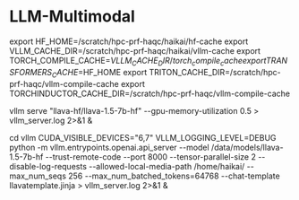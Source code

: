 # LLM-Multimodal

export HF_HOME=/scratch/hpc-prf-haqc/haikai/hf-cache
export VLLM_CACHE_DIR=/scratch/hpc-prf-haqc/haikai/vllm-cache
export TORCH_COMPILE_CACHE=$VLLM_CACHE_DIR/torch_compile_cache
export TRANSFORMERS_CACHE=$HF_HOME
export TRITON_CACHE_DIR=/scratch/hpc-prf-haqc/vllm-compile-cache
export TORCHINDUCTOR_CACHE_DIR=/scratch/hpc-prf-haqc/vllm-compile-cache

vllm serve "llava-hf/llava-1.5-7b-hf" --gpu-memory-utilization 0.5 >  vllm_server.log 2>&1 &


cd vllm
CUDA_VISIBLE_DEVICES="6,7" VLLM_LOGGING_LEVEL=DEBUG python -m vllm.entrypoints.openai.api_server --model /data/models/llava-1.5-7b-hf --trust-remote-code --port 8000 --tensor-parallel-size 2 --disable-log-requests --allowed-local-media-path /home/haikai/ --max_num_seqs 256 --max_num_batched_tokens=64768 --chat-template llavatemplate.jinja > vllm_server.log 2>&1 &